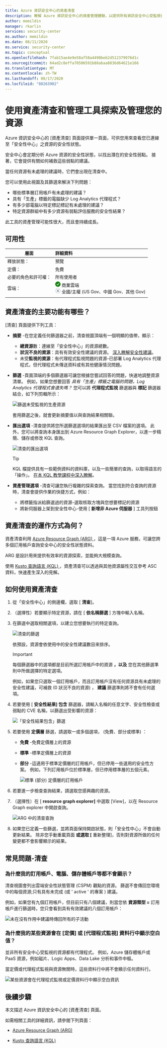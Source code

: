```yaml
---
title: Azure 資訊安全中心的資產清查
description: 瞭解 Azure 資訊安全中心的資產管理體驗，以提供所有資訊安全中心受監視資源的完整可見度。
author: memildin
manager: rkarlin
services: security-center
ms.author: memildin
ms.date: 08/11/2020
ms.service: security-center
ms.topic: conceptual
ms.openlocfilehash: 7fab15ae4e9e58af58a4490beb2d512379976d1c
ms.sourcegitcommit: 64ad2c8effa70506591b88abaa8836d64621e166
ms.translationtype: MT
ms.contentlocale: zh-TW
ms.lasthandoff: 08/17/2020
ms.locfileid: "88263902"
---
```

# <a name="explore-and-manage-your-resources-with-asset-inventory-and-management-tools"></a>使用資產清查和管理工具探索及管理您的資源

Azure 資訊安全中心的 [資產清查] 頁面提供單一頁面，可供您用來查看您已連線至「安全性中心」之資源的安全性狀態。 

安全中心會定期分析 Azure 資源的安全性狀態，以找出潛在的安全性弱點。 接著，它會提供有關如何補救這些弱點的建議。

當任何資源有未處理的建議時，它們會出現在清查中。

您可以使用此視圖及其篩選來解決下列問題：

- 哪些標準層訂用帳戶有未處理的建議？
- 具有「生產」標籤的電腦缺少 Log Analytics 代理程式？
- 有多少部電腦以特定標記標記有未處理的建議？
- 特定資源群組中有多少資源有弱點評估服務的安全性結果？

此工具的資產管理可能性很大，而且會持續成長。 


## <a name="availability"></a>可用性

|層面|詳細資料|
|----|:----|
|釋放狀態：|預覽|
|定價：|免費|
|必要的角色和許可權：|所有使用者|
|雲端：|![是](./media/icons/yes-icon.png) 商業雲端<br>![否](./media/icons/no-icon.png) 全國/主權 (US Gov、中國 Gov、其他 Gov) |
|||


## <a name="what-are-the-key-features-of-asset-inventory"></a>資產清查的主要功能有哪些？

[清查] 頁面提供下列工具：

- **摘要** -在您定義任何篩選器之前，清查視圖頂端有一個明顯的值帶，顯示：

    - **總資源**數：連線至「安全性中心」的資源總數。
    - **狀況不良的資源**：具有有效安全性建議的資源。 [深入瞭解安全性建議](https://docs.microsoft.com/azure/security-center/security-center-recommendations)。
    - 未受**監視的資源**：有代理程式監視問題的資源-已部署 Log Analytics 代理程式，但代理程式未傳送資料或有其他健康情況問題。

- **篩選** -頁面頂端的多個篩選器可讓您根據您嘗試回答的問題，快速地調整資源清單。 例如，如果您想要回答 *具有「生產」標籤之電腦的問題，Log Analytics 代理程式會遺失嗎？* 您可以將 **代理程式監視** 篩選器與 **標記** 篩選器結合，如下列剪輯所示：

    ![篩選未受監視的生產資源](./media/asset-inventory/filtering-to-prod-unmonitored.gif)

    套用篩選之後，就會更新摘要值以與查詢結果相關聯。 

- **匯出選項** -清查提供將您所選篩選選項的結果匯出至 CSV 檔案的選項。 此外，您可以將查詢本身匯出到 Azure Resource Graph Explorer，以進一步精簡、儲存或修改 KQL 查詢。

    ![清查的匯出選項](./media/asset-inventory/inventory-export-options.png)

    > [!TIP]
    > KQL 檔提供具有一些範例資料的資料庫，以及一些簡單的查詢，以取得語言的「操作」。 [在本 KQL 教學課程中深入瞭解](https://docs.microsoft.com/azure/data-explorer/kusto/query/tutorial?pivots=azuredataexplorer)。

- **資產管理選項** -清查可讓您執行複雜的探索查詢。 當您找到符合查詢的資源時，清查會提供作業的快捷方式，例如：

    - 將標籤指派給篩選過的資源-選取核取方塊與您想要標記的資源
    - 將新伺服器上架到安全性中心-使用 [ **新增非 Azure 伺服器** ] 工具列按鈕


## <a name="how-does-asset-inventory-work"></a>資產清查的運作方式為何？

資產清查利用 [Azure Resource Graph (ARG) ](https://docs.microsoft.com/azure/governance/resource-graph/)，這是一項 Azure 服務，可讓您跨多個訂用帳戶查詢安全中心的安全性狀態資料。

ARG 是設計用來提供有效率的資源探索，並能夠大規模查詢。

使用 [Kusto 查詢語言 (KQL) ](https://docs.microsoft.com/azure/data-explorer/kusto/query/)，資產清查可以透過與其他資源屬性交互參考 ASC 資料，快速產生深入的見解。


## <a name="how-to-use-asset-inventory"></a>如何使用資產清查

1. 從「安全性中心」的側邊欄，選取 [ **清查**]。

1. （選擇性）若要顯示特定資源，請在 [ **依名稱篩選** ] 方塊中輸入名稱。

1. 在篩選中選取相關選項，以建立您想要執行的特定查詢。

    ![清查的篩選](./media/asset-inventory/inventory-filters.png)

    依預設，資源會依使用中的安全性建議數目來排序。

    > [!IMPORTANT]
    > 每個篩選器中的選項都是目前所選訂用帳戶中的資源 **，以及** 您在其他篩選準則中所做選擇的特定選項。
    >
    > 例如，如果您只選取一個訂用帳戶，而且訂用帳戶沒有任何資源具有未處理的安全性建議，可補救 (0 狀況不良的資源) ， **建議** 篩選準則將不會有任何選項。 

1. 若要使用 [ **安全性結果] 包含** 篩選器，請輸入名稱的任意文字、安全性檢查或弱點的 CVE 名稱，以篩選出受影響的資源：

    ![「安全性結果包含」篩選](./media/asset-inventory/security-findings-contain-elements.png)

1. 若要使用 **定價層** 篩選，請選取一或多個選項， (免費、部分或標準) ：

    - **免費** -免費定價層上的資源
    - **標準** -標準定價層上的資源
    - **部分** -這適用于標準定價層的訂用帳戶，但已停用一些選用的安全性方案。 例如，下列訂用帳戶位於標準層，但已停用標準層的五個元素。 

        ![標準 (部分) 定價層的訂用帳戶](./media/asset-inventory/pricing-tier-partial.png)

1. 若要進一步檢查查詢結果，請選取您感興趣的資源。

1. （選擇性）在 [ **resource graph explorer]** 中選取 [View]，以在 Resource Graph explorer 中開啟查詢。

    ![ARG 中的清查查詢](./media/asset-inventory/inventory-query-in-resource-graph-explorer.png)

1. 如果您已定義一些篩選，並將頁面保持開啟狀態，則「安全性中心」不會自動更新結果。 除非您手動重載頁面 **或選取 [** 重新整理]，否則對資源所做的任何變更都不會影響顯示的結果。


## <a name="faq---inventory"></a>常見問題-清查

### <a name="why-arent-all-of-my-subscriptions-machines-storage-accounts-etc-shown"></a>為什麼我的訂用帳戶、電腦、儲存體帳戶等都不會顯示？

清查視圖會列出雲端安全性狀態管理 (CSPM) 觀點的資源。 篩選不會傳回您環境中的每個資源;只有具有未完成 (或 ' active ' 的專案 ) 建議。 

例如，如果您有九個訂用帳戶，但目前只有八個建議，則當您依 **資源類型 =** 訂用帳戶進行篩選時，您只會看到具有有效建議的八個訂用帳戶：

![未在沒有作用中建議時傳回所有的子活動](./media/asset-inventory/filtered-subscriptions-some.png)


### <a name="why-do-some-of-my-resources-show-blank-values-in-the-pricing-or-agent-monitoring-columns"></a>為什麼我的某些資源會在 [定價] 或 [代理程式監視] 資料行中顯示空白值？

並非所有安全中心受監視的資源都有代理程式。 例如，Azure 儲存體帳戶或 PaaS 資源，例如磁片、Logic Apps、Data Lake 分析和事件中樞。

當定價或代理程式監視與資源無關時，這些資料行中將不會顯示任何資料行。

![某些資源會在代理程式監視或定價資料行中顯示空白資訊](./media/asset-inventory/agent-pricing-blanks.png)



## <a name="next-steps"></a>後續步驟

本文描述 Azure 資訊安全中心的 [資產清查] 頁面。

如需相關工具的詳細資訊，請參閱下列頁面：

- [Azure Resource Graph (ARG) ](https://docs.microsoft.com/azure/governance/resource-graph/)

- [Kusto 查詢語言 (KQL)](https://docs.microsoft.com/azure/data-explorer/kusto/query/)